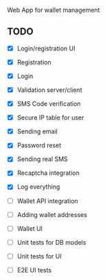 Web App for wallet management

## TODO
- [x] Login/registration UI
- [x] Registration
- [x] Login
- [x] Validation server/client
- [x] SMS Code verification
- [x] Secure IP table for user
- [x] Sending email
- [x] Password reset
- [x] Sending real SMS
- [x] Recaptcha integration
- [x] Log everything
- [ ] Wallet API integration
- [ ] Adding wallet addresses
- [ ] Wallet UI
- [ ] Unit tests for DB models
- [ ] Unit tests for UI
- [ ] E2E UI tests


